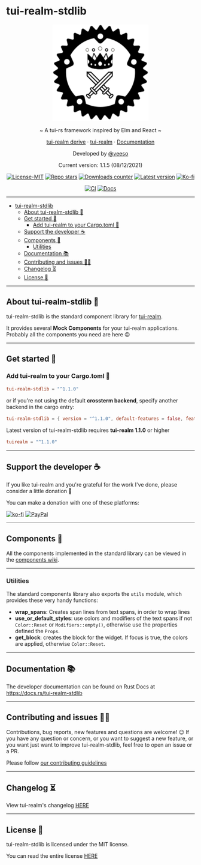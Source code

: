 # tui-realm-stdlib

<p align="center">
  <img src="/docs/images/tui-realm.svg" width="256" height="256" />
</p>

<p align="center">~ A tui-rs framework inspired by Elm and React ~</p>
<p align="center">
  <a href="https://github.com/veeso/tuirealm_derive" target="_blank">tui-realm derive</a>
  ·
  <a href="https://github.com/veeso/tui-realm" target="_blank">tui-realm</a>
  ·
  <a href="https://docs.rs/tui-realm-stdlib" target="_blank">Documentation</a>
</p>

<p align="center">Developed by <a href="https://veeso.github.io/" target="_blank">@veeso</a></p>
<p align="center">Current version: 1.1.5 (08/12/2021)</p>

<p align="center">
  <a href="https://opensource.org/licenses/MIT"
    ><img
      src="https://img.shields.io/badge/License-MIT-teal.svg"
      alt="License-MIT"
  /></a>
  <a href="https://github.com/veeso/tui-realm-stdlib/stargazers"
    ><img
      src="https://img.shields.io/github/stars/veeso/tui-realm-stdlib.svg"
      alt="Repo stars"
  /></a>
  <a href="https://crates.io/crates/tui-realm-stdlib"
    ><img
      src="https://img.shields.io/crates/d/tui-realm-stdlib.svg"
      alt="Downloads counter"
  /></a>
  <a href="https://crates.io/crates/tui-realm-stdlib"
    ><img
      src="https://img.shields.io/crates/v/tui-realm-stdlib.svg"
      alt="Latest version"
  /></a>
  <a href="https://ko-fi.com/veeso">
    <img
      src="https://img.shields.io/badge/donate-ko--fi-red"
      alt="Ko-fi"
  /></a>
</p>
<p align="center">
  <a href="https://github.com/veeso/tui-realm-stdlib/actions"
    ><img
      src="https://github.com/veeso/tui-realm-stdlib/workflows/Build/badge.svg"
      alt="CI"
  /></a>
  <a href="https://docs.rs/tui-realm-stdlib"
    ><img
      src="https://docs.rs/tui-realm-stdlib/badge.svg"
      alt="Docs"
  /></a>
</p>

---

- [tui-realm-stdlib](#tui-realm-stdlib)
  - [About tui-realm-stdlib 👑](#about-tui-realm-stdlib-)
  - [Get started 🏁](#get-started-)
    - [Add tui-realm to your Cargo.toml 🦀](#add-tui-realm-to-your-cargotoml-)
  - [Support the developer ☕](#support-the-developer-)
  - [Components 🎨](#components-)
    - [Utilities](#utilities)
  - [Documentation 📚](#documentation-)
  - [Contributing and issues 🤝🏻](#contributing-and-issues-)
  - [Changelog ⏳](#changelog-)
  - [License 📃](#license-)

---

## About tui-realm-stdlib 👑

tui-realm-stdlib is the standard component library for [tui-realm](https://github.com/veeso/tui-realm).

It provides several **Mock Components** for your tui-realm applications. Probably all the components you need are here 😉

---

## Get started 🏁

### Add tui-realm to your Cargo.toml 🦀

```toml
tui-realm-stdlib = "^1.1.0"
```

or if you're not using the default **crossterm backend**, specify another backend in the cargo entry:

```toml
tui-realm-stdlib = { version = "^1.1.0", default-features = false, features = [ "with-crossterm" ] }
```

Latest version of tui-realm-stdlib requires **tui-realm 1.1.0** or higher

```toml
tuirealm = "^1.1.0"
```

---

## Support the developer ☕

If you like tui-realm and you're grateful for the work I've done, please consider a little donation 🥳

You can make a donation with one of these platforms:

[![ko-fi](https://img.shields.io/badge/Ko--fi-F16061?style=for-the-badge&logo=ko-fi&logoColor=white)](https://ko-fi.com/veeso)
[![PayPal](https://img.shields.io/badge/PayPal-00457C?style=for-the-badge&logo=paypal&logoColor=white)](https://www.paypal.me/chrisintin)

---

## Components 🎨

All the components implemented in the standard library can be viewed in the [components wiki](/docs/components.md).

---

### Utilities

The standard components library also exports the `utils` module, which provides these very handy functions:

- **wrap_spans**: Creates span lines from text spans, in order to wrap lines
- **use_or_default_styles**: use colors and modifiers of the text spans if not `Color::Reset` or `Modifiers::empty()`, otherwise use the properties defined the `Props`.
- **get_block**: creates the block for the widget. If focus is true, the colors are applied, otherwise `Color::Reset`.

---

## Documentation 📚

The developer documentation can be found on Rust Docs at <https://docs.rs/tui-realm-stdlib>

---

## Contributing and issues 🤝🏻

Contributions, bug reports, new features and questions are welcome! 😉
If you have any question or concern, or you want to suggest a new feature, or you want just want to improve tui-realm-stdlib, feel free to open an issue or a PR.

Please follow [our contributing guidelines](CONTRIBUTING.md)

---

## Changelog ⏳

View tui-realm's changelog [HERE](CHANGELOG.md)

---

## License 📃

tui-realm-stdlib is licensed under the MIT license.

You can read the entire license [HERE](LICENSE)

